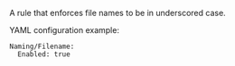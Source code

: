 A rule that enforces file names to be in underscored case.

YAML configuration example:

```
Naming/Filename:
  Enabled: true
```
